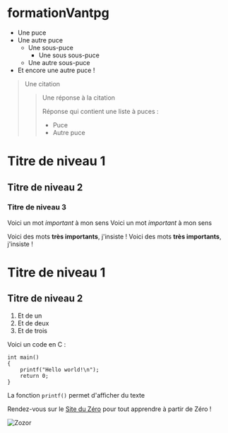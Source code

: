 # formationVantpg
* Une puce
* Une autre puce
    * Une sous-puce
		* Une sous sous-puce
    * Une autre sous-puce
* Et encore une autre puce !

> Une citation
>
> > Une réponse à la citation
> >
> > Réponse qui contient une liste à puces :
> >
> > * Puce
> > * Autre puce

# Titre de niveau 1

## Titre de niveau 2

### Titre de niveau 3

Voici un mot *important* à mon sens
Voici un mot _important_ à mon sens

Voici des mots **très importants**, j'insiste !
Voici des mots __très importants__, j'insiste !

Titre de niveau 1
=================

Titre de niveau 2
-----------------

1. Et de un
2. Et de deux
3. Et de trois

Voici un code en C :

    int main()
    {
        printf("Hello world!\n");
        return 0;
    }
	
La fonction `printf()` permet d'afficher du texte

Rendez-vous sur le [Site du Zéro](http://www.siteduzero.com) pour tout apprendre à partir de Zéro !

![Zozor](http://uploads.siteduzero.com/files/420001_421000/420263.png)


